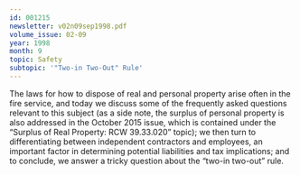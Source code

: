 ```yaml
---
id: 001215
newsletter: v02n09sep1998.pdf
volume_issue: 02-09
year: 1998
month: 9
topic: Safety
subtopic: '"Two-in Two-Out" Rule'
---
```


The laws for how to dispose of real and personal property arise often in the fire service, and today we discuss some of the frequently asked questions relevant to this subject (as a side note, the surplus of personal property is also addressed in the October 2015 issue, which is contained under the “Surplus of Real Property: RCW 39.33.020” topic); we then turn to differentiating between independent contractors and employees, an important factor in determining potential liabilities and tax implications; and to conclude, we answer a tricky question about the “two-in two-out” rule.